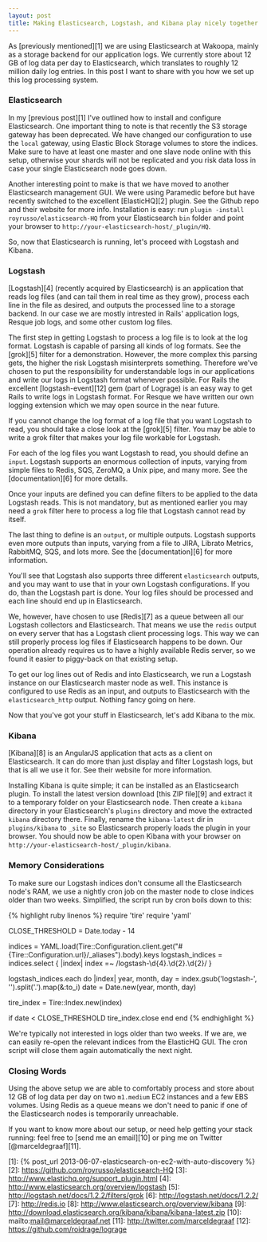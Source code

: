 ```yaml
---
layout: post
title: Making Elasticsearch, Logstash, and Kibana play nicely together
---
```


As [previously mentioned][1] we are using Elasticsearch at Wakoopa, mainly as a storage backend for our application logs. We currently store about 12 GB of log data per day to Elasticsearch, which translates to roughly 12 million daily log entries. In this post I want to share with you how we set up this log processing system.

### Elasticsearch

In my [previous post][1] I've outlined how to install and configure Elasticsearch. One important thing to note is that recently the S3 storage gateway has been deprecated. We have changed our configuration to use the `local` gateway, using Elastic Block Storage volumes to store the indices. Make sure to have at least one master and one slave node online with this setup, otherwise your shards will not be replicated and you risk data loss in case your single Elasticsearch node goes down.

Another interesting point to make is that we have moved to another Elasticsearch management GUI. We were using Paramedic before but have recently switched to the excellent [ElasticHQ][2] plugin. See the Github repo and their website for more info. Installation is easy: run `plugin -install royrusso/elasticsearch-HQ` from your Elasticsearch `bin` folder and point your browser to `http://your-elasticsearch-host/_plugin/HQ`.

So, now that Elasticsearch is running, let's proceed with Logstash and Kibana.

### Logstash

[Logstash][4] (recently acquired by Elasticsearch) is an application that reads log files (and can tail them in real time as they grow), process each line in the file as desired, and outputs the processed line to a storage backend. In our case we are mostly intrested in Rails' application logs, Resque job logs, and some other custom log files.

The first step in getting Logstash to process a log file is to look at the log format. Logstash is capable of parsing all kinds of log formats. See the [grok][5] filter for a demonstration. However, the more complex this parsing gets, the higher the risk Logstash misinterprets something. Therefore we've chosen to put the responsibility for understandable logs in our applications and write our logs in Logstash format whenever possible.
For Rails the excellent [logstash-event][12] gem (part of Lograge) is an easy way to get Rails to write logs in Logstash format. For Resque we have written our own logging extension which we may open source in the near future.

If you cannot change the log format of a log file that you want Logstash to read, you should take a close look at the [grok][5] filter. You may be able to write a grok filter that makes your log file workable for Logstash.

For each of the log files you want Logstash to read, you should define an `input`. Logstash supports an enormous collection of inputs, varying from simple files to Redis, SQS, ZeroMQ, a Unix pipe, and many more. See the [documentation][6] for more details.

Once your inputs are defined you can define filters to be applied to the data Logstash reads. This is not mandatory, but as mentioned earlier you may need a `grok` filter here to process a log file that Logstash cannot read by itself.

The last thing to define is an `output`, or multiple outputs. Logstash supports even more outputs than inputs, varying from a file to JIRA, Librato Metrics, RabbitMQ, SQS, and lots more. See the [documentation][6] for more information.

You'll see that Logstash also supports three different `elasticsearch` outputs, and you may want to use that in your own Logstash configurations. If you do, than the Logstash part is done. Your log files should be processed and each line should end up in Elasticsearch.

We, however, have chosen to use [Redis][7] as a queue between all our Logstash collectors and Elasticsearch. That means we use the `redis` output on every server that has a Logstash client processing logs. This way we can still properly process log files if Elasticsearch happens to be down. Our operation already requires us to have a highly available Redis server, so we found it easier to piggy-back on that existing setup.

To get our log lines out of Redis and into Elasticsearch, we run a Logstash instance on our Elasticsearch master node as well. This instance is configured to use Redis as an input, and outputs to Elasticsearch with the `elasticsearch_http` output. Nothing fancy going on here.

Now that you've got your stuff in Elasticsearch, let's add Kibana to the mix.

### Kibana

[Kibana][8] is an AngularJS application that acts as a client on Elasticsearch. It can do more than just display and filter Logstash logs, but that is all we use it for. See their website for more information.

Installing Kibana is quite simple; it can be installed as an Elasticsearch plugin. To install the latest version download [this ZIP file][9] and extract it to a temporary folder on your Elasticsearch node. Then create a `kibana` directory in your Elasticsearch's `plugins` directory and move the extracted `kibana` directory there. Finally, rename the `kibana-latest` dir in `plugins/kibana` to `_site` so Elasticsearch properly loads the plugin in your browser. You should now be able to open Kibana with your browser on `http://your-elasticsearch-host/_plugin/kibana`.

### Memory Considerations

To make sure our Logstash indices don't consume all the Elasticsearch node's RAM, we use a nightly cron job on the master node to close indices older than two weeks. Simplified, the script run by cron boils down to this:

{% highlight ruby linenos %}
require 'tire'
require 'yaml'

CLOSE_THRESHOLD = Date.today - 14

indices = YAML.load(Tire::Configuration.client.get("#{Tire::Configuration.url}/_aliases").body).keys
logstash_indices = indices.select { |index| index =~ /logstash-\d{4}.\d{2}.\d{2}/ }

logstash_indices.each do |index|
  year, month, day = index.gsub('logstash-', '').split('.').map(&:to_i)
  date = Date.new(year, month, day)

  tire_index = Tire::Index.new(index)

  if date < CLOSE_THRESHOLD
    tire_index.close
  end
end
{% endhighlight %}

We're typically not interested in logs older than two weeks. If we are, we can easily re-open the relevant indices from the ElasticHQ GUI. The cron script will close them again automatically the next night.

### Closing Words

Using the above setup we are able to comfortably process and store about 12 GB of log data per day on two `m1.medium` EC2 instances and a few EBS volumes. Using Redis as a queue means we don't need to panic if one of the Elasticsearch nodes is temporarily unreachable.

If you want to know more about our setup, or need help getting your stack running: feel free to [send me an email][10] or ping me on Twitter [@marceldegraaf][11].


[1]: {% post_url 2013-06-07-elasticsearch-on-ec2-with-auto-discovery %}
[2]: https://github.com/royrusso/elasticsearch-HQ
[3]: http://www.elastichq.org/support_plugin.html
[4]: http://www.elasticsearch.org/overview/logstash
[5]: http://logstash.net/docs/1.2.2/filters/grok
[6]: http://logstash.net/docs/1.2.2/
[7]: http://redis.io
[8]: http://www.elasticsearch.org/overview/kibana
[9]: http://download.elasticsearch.org/kibana/kibana/kibana-latest.zip
[10]: mailto:mail@marceldegraaf.net
[11]: http://twitter.com/marceldegraaf
[12]: https://github.com/roidrage/lograge
